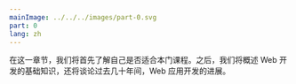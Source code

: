 ```yaml
---
mainImage: ../../../images/part-0.svg
part: 0
lang: zh
---
```


<div class="intro">

<!-- In this part, we will familiarize ourselves with the practicalities of taking the course. After that we will have an overview of the basics of web development, and also talk about the advances in web application development during the last few decades.-->
 在这一章节，我们将首先了解自己是否适合本门课程。之后，我们将概述 Web 开发的基础知识，还将谈论过去几十年间，Web 应用开发的进展。

</div>
